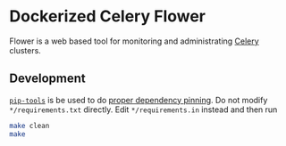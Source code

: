 # Dockerized Celery Flower

Flower is a web based tool for monitoring and administrating [Celery](celeryproject.org) clusters.

## Development

[`pip-tools`](https://github.com/nvie/pip-tools) is be used to do [proper dependency pinning](http://nvie.com/posts/better-package-management/). Do not modify `*/requirements.txt` directly. Edit `*/requirements.in` instead and then run

```sh
make clean
make
```
